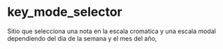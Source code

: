 # key_mode_selector
Sitio que selecciona una nota en la escala cromatica y una escala modal dependiendo del dia de la semana y el mes del año,
